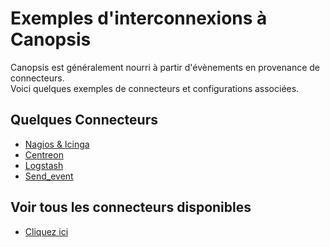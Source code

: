# Exemples d'interconnexions à Canopsis

Canopsis est généralement nourri à partir d'évènements en provenance de connecteurs.  
Voici quelques exemples de connecteurs et configurations associées.

## Quelques Connecteurs

*  [Nagios & Icinga](../../interconnexions/Supervision/Nagios-et-Icinga.md)
*  [Centreon](../../interconnexions/Supervision/Centreon.md)
*  [Logstash](../../interconnexions/Transport/Logstash.md)
*  [Send_event](../../interconnexions/Transport/send_event.md)

## Voir tous les connecteurs disponibles

- [Cliquez ici](../../interconnexions/index.md)
